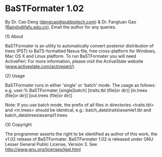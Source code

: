 BaSTFormater 1.02
=====================

By Dr. Cao Deng (dengcao@pubbiotech.com) & Dr. Fangluan Gao (Raindy@fafu.edu.cn), 
Email the author for any queries.

(1) About

BaSTFormater is an ulility to automatically convert posterior distribution of trees (PST) to BaTS-formatted Nexus file, free cross-platform for Windows, Mac OS X and Linux platform.
To run BaSTFormater you will need ActivePerl. For more information, please visit the ActiveState website (www.activestate.com/activeperl/).

(2) Usage

BaSTFormater runs in either 'single' or 'batch' mode. The usage as follows:
e.g. 
user:% BaSTFormater [single|batch] [traits.tbl (file|or dir)] [in.trees (file|or dir)] [out.trees (file|or dir)]

Note: If you use batch mode, the prefix of all files in directories <traits.tbl> and <in.trees> should be identical, e.g.: 
batch_data\traits\examle1.tbl and batch_data\trees\exampl1.trees 

(3) Copyright

The programmer asserts the right to be identified as author of this work, the v1.02 release of BaSTFormater. BaSTFormater 1.02 is released under GNU Lesser General Public License, Version 3. See http://www.gnu.org/licenses/lgpl.html
